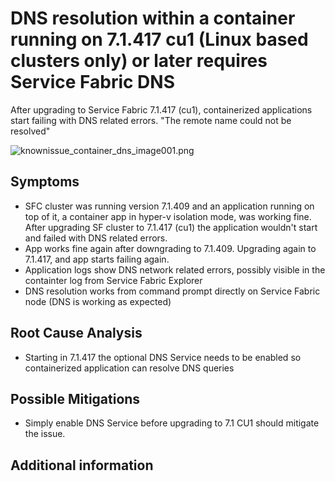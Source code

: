 # DNS resolution within a container running on 7.1.417 cu1 (Linux based clusters only) or later requires Service Fabric DNS

After upgrading to Service Fabric 7.1.417 (cu1), containerized applications start failing with DNS related errors.  "The remote name could not be resolved"

![knownissue_container_dns_image001.png](../media/knownissue_container_dns_image001.png)


## Symptoms
- SFC cluster was running version 7.1.409 and an application running on top of it, a container app in hyper-v isolation mode, was working fine.  After upgrading SF cluster to 7.1.417 (cu1) the application wouldn't start and failed with DNS related errors.
- App works fine again after downgrading to 7.1.409.  Upgrading again to 7.1.417, and app starts failing again.
- Application logs show DNS network related errors, possibly visible in the containter log from Service Fabric Explorer
- DNS resolution works from command prompt directly on Service Fabric node (DNS is working as expected)

## Root Cause Analysis
- Starting in 7.1.417 the optional DNS Service needs to be enabled so containerized application can resolve DNS queries 

## Possible Mitigations
- Simply enable DNS Service before upgrading to 7.1 CU1 should mitigate the issue.

## Additional information

